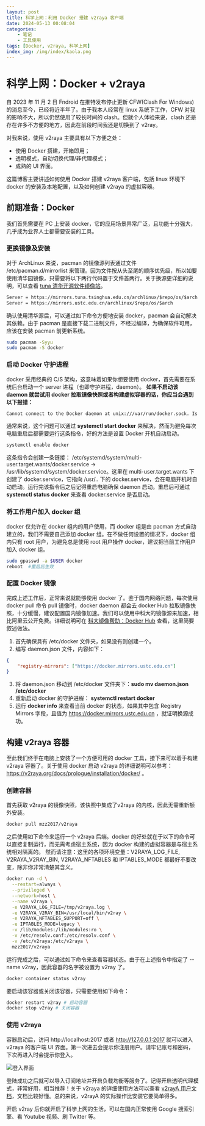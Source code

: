 ```yaml
---
layout: post
title: 科学上网：利用 Docker 搭建 v2raya 客户端
date: 2024-05-13 00:08:04
categories:
    - 笔记
    - 工具使用
tags: [Docker, v2raya, 科学上网]
index_img: /img/index/kaola.png
---
```


# 科学上网：Docker + v2raya

自 2023 年 11 月 2 日 Fndroid 在推特发布停止更新 CFW(Clash For Windows) 的消息至今，已经将近半年了。由于我本人经常在 linux 系统下工作，CFW 对我的影响不大，所以仍然使用了较长时间的 clash。但就个人体验来说，clash 还是存在许多不方便的地方，因此在前段时间我还是切换到了 v2ray。

对我来说，使用 v2raya 主要具有以下方便之处：

- 使用 Docker 搭建，开箱即用；
- 透明模式，自动切换代理/非代理模式；
- 成熟的 UI 界面。

这篇博客主要讲述如何使用 Docker 搭建 v2raya 客户端，包括 linux 环境下 docker 的安装及本地配置，以及如何创建 v2raya 的虚拟容器。

## 前期准备：Docker

我们首先需要在 PC 上安装 docker，它的应用场景异常广泛，且功能十分强大，几乎成为业界人士都需要安装的工具。

### 更换镜像及安装

对于 ArchLinux 来说，pacman 的镜像源列表通过文件 /etc/pacman.d/mirrorlist 来管理。因为文件按从头至尾的顺序优先级，所以如要使用清华园镜像，只需要将以下两行代码置于文件首两行。关于换源更详细的说明，可以查看 [tuna 清华开源软件镜像站](https://mirrors.tuna.tsinghua.edu.cn/help/archlinux/)。

```txt
Server = https://mirrors.tuna.tsinghua.edu.cn/archlinux/$repo/os/$arch
Server = https://mirrors.ustc.edu.cn/archlinux/$repo/os/$arch
```

确认使用清华源后，可以通过如下命令方便地安装 docker，pacman 会自动解决其依赖。由于 pacman 是直接下载二进制文件，不经过编译，为确保软件可用，应该在安装 pacman 前更新系统。

```bash
sudo pacman -Syyu
sudo pacman -S docker
```

### 启动 Docker 守护进程

docker 采用经典的 C/S 架构，这意味着如果你想要使用 docker，首先需要在系统后台启动一个 server 进程（也即守护进程，daemon）。 **如果不启动该 daemon 就尝试用 docker 拉取镜像快照或者构建虚拟容器的话，你应当会遇到以下报错：**

```bash
Cannot connect to the Docker daemon at unix:///var/run/docker.sock. Is the docker daemon running?
```

通常来说，这个问题可以通过 **systemctl start docker** 来解决，然而为避免每次电脑重启后都需要运行这条指令，好的方法是设置 Docker 开机自动启动。

```bash
systemctl enable docker
```

这条指令会创建一条链接： /etc/systemd/system/multi-user.target.wants/docker.service → /usr/lib/systemd/system/docker.service。这里在 multi-user.target.wants 下创建了 docker.service，它指向 /usr/.. 下的 docker.service，会在电脑开机时自动启动。运行完该指令后之后记得重启电脑确保 daemon 启动。重启后可通过 **systemctl status docker** 来查看 docker.service 是否启动。

### 将工作用户加入 docker 组

docker 仅允许在 docker 组内的用户使用，而 docker 组是由 pacman 方式自动建立的，我们不需要自己添加 docker 组。在不做任何设置的情况下，docker 组内只有 root 用户，为避免总是使用 root 用户操作 docker，建议把当前工作用户加入 docker 组。

```bash
sudo gpasswd -a $USER docker
reboot  #重启后生效
```

### 配置 Docker 镜像

完成上述工作后，正常来说就能够使用 docker 了。鉴于国内网络问题，每次使用 docker pull 命令 pull 镜像时，docker daemon 都会去 docker Hub 拉取镜像快照，十分缓慢，建议配置国内镜像加速。我们可以使用中科大的镜像源来加速，相比阿里云公开免费。详细说明可在 [科大镜像帮助：Docker Hub](https://mirrors.ustc.edu.cn/help/dockerhub.html) 查看，这里简要叙述做法。

1. 首先确保具有 /etc/docker 文件夹，如果没有则创建一个。
2. 编写 daemon.json 文件，内容如下：

```json
{
	"registry-mirrors": ["https://docker.mirrors.ustc.edu.cn"]
}
```

3. 将 daemon.json 移动到 /etc/docker 文件夹下：**sudo mv daemon.json /etc/docker**
4. 重新启动 docker 的守护进程： **systemctl restart docker**
5. 运行 **docker info** 来查看当前 docker 的状态，如果其中包含 Registry Mirrors 字段，且值为 https://docker.mirrors.ustc.edu.cn ，就证明换源成功。

## 构建 v2raya 容器

至此我们终于在电脑上安装了一个方便可用的 docker 工具，接下来可以着手构建 v2raya 容器了。关于使用 docker 启动 v2raya 的详细说明可以参考： https://v2raya.org/docs/prologue/installation/docker/ 。

### 创建容器

首先获取 v2raya 的镜像快照，该快照中集成了v2raya 的内核，因此无需重新额外安装。

```bash
docker pull mzz2017/v2raya
```

之后使用如下命令来运行一个 v2raya 后端。docker 的好处就在于以下的命令可以直接复制运行，而无需考虑宿主系统，因为 docker 构建的虚拟容器是与宿主系统相对隔离的。
然而请注意：这里的各项环境变量：V2RAYA_LOG_FILE, V2RAYA_V2RAY_BIN, V2RAYA_NFTABLES 和 IPTABLES_MODE 都最好不要改变，除非你非常清楚其含义。

```bash
docker run -d \
  --restart=always \
  --privileged \
  --network=host \
  --name v2raya \
  -e V2RAYA_LOG_FILE=/tmp/v2raya.log \
  -e V2RAYA_V2RAY_BIN=/usr/local/bin/v2ray \
  -e V2RAYA_NFTABLES_SUPPORT=off \
  -e IPTABLES_MODE=legacy \
  -v /lib/modules:/lib/modules:ro \
  -v /etc/resolv.conf:/etc/resolv.conf \
  -v /etc/v2raya:/etc/v2raya \
  mzz2017/v2raya
```

运行完成之后，可以通过如下命令来查看容器状态。由于在上述指令中指定了 --name v2ray，因此容器的名字被设置为 v2ray 了。

```bash
docker container status v2ray
```

要启动该容器或关闭该容器，只需要使用如下命令：

```bash
docker restart v2ray # 启动容器
docker stop v2ray # 关闭容器
```

### 使用 v2raya

容器启动后，访问 http://localhost:2017 或者 http://127.0.0.1:2017 就可以进入 v2raya 的客户端 UI 界面。第一次进去会提示你注册用户。请牢记账号和密码，下次再进入时会提示你登入。

![登入界面](login.png)

登陆成功之后就可以导入订阅地址并开启负载均衡等服务了。记得开启透明代理模式，非常好用，相当推荐！关于 v2raya 的详细使用方法可以查看 [v2rayA 用户文档](https://v2raya.org/docs/prologue/introduction/)，文档比较好懂。总的来说，v2rayA 的实际操作比安装它要简单得多。

开启 v2ray 后你就开启了科学上网的生活，可以在国内正常使用 Google 搜索引擎、看 Youtube 视频、刷 Twitter 等。
